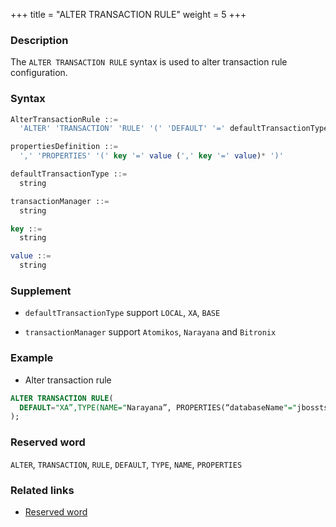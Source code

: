+++
title = "ALTER TRANSACTION RULE"
weight = 5
+++

### Description

The `ALTER TRANSACTION RULE` syntax is used to alter transaction rule configuration.

### Syntax

```sql
AlterTransactionRule ::=
  'ALTER' 'TRANSACTION' 'RULE' '(' 'DEFAULT' '=' defaultTransactionType ',' 'TYPE' '(' 'NAME' '=' transactionManager propertiesDefinition ')' ')'

propertiesDefinition ::=
  ',' 'PROPERTIES' '(' key '=' value (',' key '=' value)* ')'

defaultTransactionType ::=
  string

transactionManager ::=
  string

key ::=
  string

value ::=
  string
```

### Supplement

- `defaultTransactionType` support `LOCAL`, `XA`, `BASE`

- `transactionManager` support  `Atomikos`, `Narayana` and `Bitronix`

### Example

- Alter transaction rule

```sql
ALTER TRANSACTION RULE(
  DEFAULT="XA”,TYPE(NAME="Narayana”, PROPERTIES(“databaseName"="jbossts”,“host"="127.0.0.1”))
);
```

### Reserved word

`ALTER`, `TRANSACTION`, `RULE`, `DEFAULT`, `TYPE`, `NAME`, `PROPERTIES`

### Related links

- [Reserved word](/en/reference/distsql/syntax/reserved-word/)
